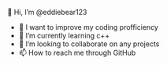  👋 Hi, I’m @eddiebear123
- 👀 I want to improve my coding profficiency
- 🌱 I’m currently learning c++
- 💞️ I’m looking to collaborate on any projects
- 📫 How to reach me through GitHub

<!---
eddiebear123/eddiebear123 is a ✨ special ✨ repository because its `README.md` (this file) appears on your GitHub profile.
You can click the Preview link to take a look at your changes.
--->
